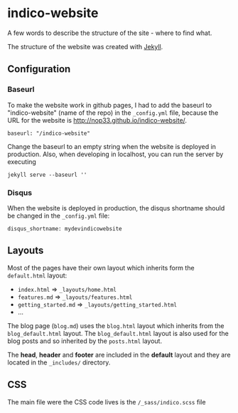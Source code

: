 indico-website
==============
A few words to describe the structure of the site - where to find what.

The structure of the website was created with [Jekyll](http://jekyllrb.com).

## Configuration

### Baseurl
To make the website work in github pages, I had to add the baseurl to "indico-website" (name of the repo) in the `_config.yml` file, because the URL for the website is http://nop33.github.io/indico-website/.
```
baseurl: "/indico-website"
```
Change the baseurl to an empty string when the website is deployed in production. Also, when developing in localhost, you can run the server by executing
```
jekyll serve --baseurl ''
```
### Disqus
When the website is deployed in production, the disqus shortname should be changed in the `_config.yml` file:
```
disqus_shortname: mydevindicowebsite
```

## Layouts
Most of the pages have their own layout which inherits form the `default.html` layout:
* `index.html` => `_layouts/home.html`
* `features.md` => `_layouts/features.html`
* `getting_started.md` => `_layouts/getting_started.html`
* ...

The blog page (`blog.md`) uses the `blog.html` layout which inherits from the `blog_default.html` layout. The `blog_default.html` layout is also used for the blog posts and so inherited by the `posts.html` layout.

The **head**, **header** and **footer** are included in the **default** layout and they are located in the `_includes/` directory.

## CSS
The main file were the CSS code lives is the `/_sass/indico.scss` file
